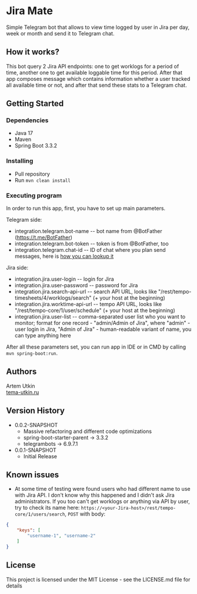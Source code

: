 # Jira Mate

Simple Telegram bot that allows to view time logged by user in Jira per day, week or month and send it to Telegram chat.

## How it works?

This bot query 2 Jira API endpoints: one to get worklogs for a period of time, another one to get available loggable time
for this period. After that app composes message which contains information whether a user tracked all available time or
not, and after that send these stats to a Telegram chat.

## Getting Started

### Dependencies

* Java 17
* Maven
* Spring Boot 3.3.2

### Installing

* Pull repository
* Run `mvn clean install`

### Executing program

In order to run this app, first, you have to set up main parameters.

Telegram side:
* integration.telegram.bot-name -- bot name from @BotFather (https://t.me/BotFather)
* integration.telegram.bot-token -- token is from @BotFather, too
* integration.telegram.chat-id -- ID of chat where you plan send messages, here is [how you can lookup it](https://stackoverflow.com/questions/32423837/telegram-bot-how-to-get-a-group-chat-id)

Jira side:
* integration.jira.user-login -- login for Jira
* integration.jira.user-password -- password for Jira
* integration.jira.search-api-url -- search API URL, looks like "/rest/tempo-timesheets/4/worklogs/search" (+ your host at the beginning)
* integration.jira.worktime-api-url -- tempo API URL, looks like "/rest/tempo-core/1/user/schedule" (+ your host at the beginning)
* integration.jira.user-list -- comma-separated user list who you want to monitor; format for one record - "admin/Admin of Jira", where "admin" - user login in Jira, "Admin of Jira" - human-readable variant of name, you can type anything here

After all these parameters set, you can run app in IDE or in CMD by calling `mvn spring-boot:run`.


## Authors

Artem Utkin  
[tema-utkin.ru](tema-utkin.ru)

## Version History

* 0.0.2-SNAPSHOT
    * Massive refactoring and different code optimizations
    * spring-boot-starter-parent -> 3.3.2
    * telegrambots -> 6.9.7.1
* 0.0.1-SNAPSHOT
    * Initial Release

## Known issues
* At some time of testing were found users who had different name to use with Jira API. I don't know why this happened and 
I didn't ask Jira administrators. If you too can't get worklogs or anything via API by user, try to check its name here:
`https://<your-Jira-host>/rest/tempo-core/1/users/search`, `POST` with body: 
```json
{
    "keys": [
        "username-1", "username-2"
    ]
}
```

## License

This project is licensed under the MIT License - see the LICENSE.md file for details